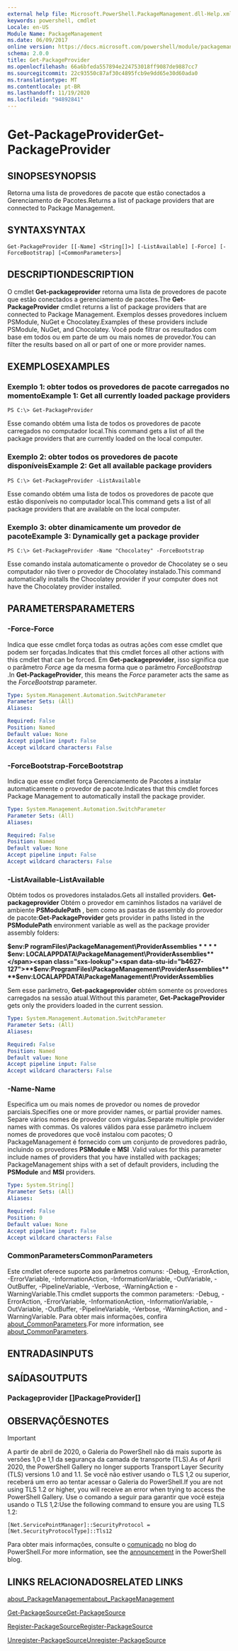```yaml
---
external help file: Microsoft.PowerShell.PackageManagement.dll-Help.xml
keywords: powershell, cmdlet
Locale: en-US
Module Name: PackageManagement
ms.date: 06/09/2017
online version: https://docs.microsoft.com/powershell/module/packagemanagement/get-packageprovider?view=powershell-5.1&WT.mc_id=ps-gethelp
schema: 2.0.0
title: Get-PackageProvider
ms.openlocfilehash: 66a6bfeda557894e224753018ff9087de9887cc7
ms.sourcegitcommit: 22c93550c87af30c4895fcb9e9dd65e30d60ada0
ms.translationtype: MT
ms.contentlocale: pt-BR
ms.lasthandoff: 11/19/2020
ms.locfileid: "94892841"
---
```

# <span data-ttu-id="b4627-103">Get-PackageProvider</span><span class="sxs-lookup"><span data-stu-id="b4627-103">Get-PackageProvider</span></span>

## <span data-ttu-id="b4627-104">SINOPSE</span><span class="sxs-lookup"><span data-stu-id="b4627-104">SYNOPSIS</span></span>
<span data-ttu-id="b4627-105">Retorna uma lista de provedores de pacote que estão conectados a Gerenciamento de Pacotes.</span><span class="sxs-lookup"><span data-stu-id="b4627-105">Returns a list of package providers that are connected to Package Management.</span></span>

## <span data-ttu-id="b4627-106">SYNTAX</span><span class="sxs-lookup"><span data-stu-id="b4627-106">SYNTAX</span></span>

```
Get-PackageProvider [[-Name] <String[]>] [-ListAvailable] [-Force] [-ForceBootstrap] [<CommonParameters>]
```

## <span data-ttu-id="b4627-107">DESCRIPTION</span><span class="sxs-lookup"><span data-stu-id="b4627-107">DESCRIPTION</span></span>
<span data-ttu-id="b4627-108">O cmdlet **Get-packageprovider** retorna uma lista de provedores de pacote que estão conectados a gerenciamento de pacotes.</span><span class="sxs-lookup"><span data-stu-id="b4627-108">The **Get-PackageProvider** cmdlet returns a list of package providers that are connected to Package Management.</span></span>
<span data-ttu-id="b4627-109">Exemplos desses provedores incluem PSModule, NuGet e Chocolatey.</span><span class="sxs-lookup"><span data-stu-id="b4627-109">Examples of these providers include PSModule, NuGet, and Chocolatey.</span></span>
<span data-ttu-id="b4627-110">Você pode filtrar os resultados com base em todos ou em parte de um ou mais nomes de provedor.</span><span class="sxs-lookup"><span data-stu-id="b4627-110">You can filter the results based on all or part of one or more provider names.</span></span>

## <span data-ttu-id="b4627-111">EXEMPLOS</span><span class="sxs-lookup"><span data-stu-id="b4627-111">EXAMPLES</span></span>

### <span data-ttu-id="b4627-112">Exemplo 1: obter todos os provedores de pacote carregados no momento</span><span class="sxs-lookup"><span data-stu-id="b4627-112">Example 1: Get all currently loaded package providers</span></span>

```
PS C:\> Get-PackageProvider
```

<span data-ttu-id="b4627-113">Esse comando obtém uma lista de todos os provedores de pacote carregados no computador local.</span><span class="sxs-lookup"><span data-stu-id="b4627-113">This command gets a list of all the package providers that are currently loaded on the local computer.</span></span>

### <span data-ttu-id="b4627-114">Exemplo 2: obter todos os provedores de pacote disponíveis</span><span class="sxs-lookup"><span data-stu-id="b4627-114">Example 2: Get all available package providers</span></span>

```
PS C:\> Get-PackageProvider -ListAvailable
```

<span data-ttu-id="b4627-115">Esse comando obtém uma lista de todos os provedores de pacote que estão disponíveis no computador local.</span><span class="sxs-lookup"><span data-stu-id="b4627-115">This command gets a list of all package providers that are available on the local computer.</span></span>

### <span data-ttu-id="b4627-116">Exemplo 3: obter dinamicamente um provedor de pacote</span><span class="sxs-lookup"><span data-stu-id="b4627-116">Example 3: Dynamically get a package provider</span></span>

```
PS C:\> Get-PackageProvider -Name "Chocolatey" -ForceBootstrap
```

<span data-ttu-id="b4627-117">Esse comando instala automaticamente o provedor de Chocolatey se o seu computador não tiver o provedor de Chocolatey instalado.</span><span class="sxs-lookup"><span data-stu-id="b4627-117">This command automatically installs the Chocolatey provider if your computer does not have the Chocolatey provider installed.</span></span>

## <span data-ttu-id="b4627-118">PARAMETERS</span><span class="sxs-lookup"><span data-stu-id="b4627-118">PARAMETERS</span></span>

### <span data-ttu-id="b4627-119">-Force</span><span class="sxs-lookup"><span data-stu-id="b4627-119">-Force</span></span>
<span data-ttu-id="b4627-120">Indica que esse cmdlet força todas as outras ações com esse cmdlet que podem ser forçadas.</span><span class="sxs-lookup"><span data-stu-id="b4627-120">Indicates that this cmdlet forces all other actions with this cmdlet that can be forced.</span></span>
<span data-ttu-id="b4627-121">Em **Get-packageprovider**, isso significa que o parâmetro *Force* age da mesma forma que o parâmetro *ForceBootstrap* .</span><span class="sxs-lookup"><span data-stu-id="b4627-121">In **Get-PackageProvider**, this means the *Force* parameter acts the same as the *ForceBootstrap* parameter.</span></span>

```yaml
Type: System.Management.Automation.SwitchParameter
Parameter Sets: (All)
Aliases:

Required: False
Position: Named
Default value: None
Accept pipeline input: False
Accept wildcard characters: False
```

### <span data-ttu-id="b4627-122">-ForceBootstrap</span><span class="sxs-lookup"><span data-stu-id="b4627-122">-ForceBootstrap</span></span>
<span data-ttu-id="b4627-123">Indica que esse cmdlet força Gerenciamento de Pacotes a instalar automaticamente o provedor de pacote.</span><span class="sxs-lookup"><span data-stu-id="b4627-123">Indicates that this cmdlet forces Package Management to automatically install the package provider.</span></span>

```yaml
Type: System.Management.Automation.SwitchParameter
Parameter Sets: (All)
Aliases:

Required: False
Position: Named
Default value: None
Accept pipeline input: False
Accept wildcard characters: False
```

### <span data-ttu-id="b4627-124">-ListAvailable</span><span class="sxs-lookup"><span data-stu-id="b4627-124">-ListAvailable</span></span>
<span data-ttu-id="b4627-125">Obtém todos os provedores instalados.</span><span class="sxs-lookup"><span data-stu-id="b4627-125">Gets all installed providers.</span></span>
<span data-ttu-id="b4627-126">**Get-packageprovider** Obtém o provedor em caminhos listados na variável de ambiente **PSModulePath** , bem como as pastas de assembly do provedor de pacote:</span><span class="sxs-lookup"><span data-stu-id="b4627-126">**Get-PackageProvider** gets provider in paths listed in the **PSModulePath** environment variable as well as the package provider assembly folders:</span></span>

<span data-ttu-id="b4627-127">**$env:P rogramFiles\PackageManagement\ProviderAssemblies \* \* \* \* $env: LOCALAPPDATA\PackageManagement\ProviderAssemblies**</span><span class="sxs-lookup"><span data-stu-id="b4627-127">**$env:ProgramFiles\PackageManagement\ProviderAssemblies\*\*\*\*$env:LOCALAPPDATA\PackageManagement\ProviderAssemblies**</span></span>

<span data-ttu-id="b4627-128">Sem esse parâmetro, **Get-packageprovider** obtém somente os provedores carregados na sessão atual.</span><span class="sxs-lookup"><span data-stu-id="b4627-128">Without this parameter, **Get-PackageProvider** gets only the providers loaded in the current session.</span></span>

```yaml
Type: System.Management.Automation.SwitchParameter
Parameter Sets: (All)
Aliases:

Required: False
Position: Named
Default value: None
Accept pipeline input: False
Accept wildcard characters: False
```

### <span data-ttu-id="b4627-129">-Name</span><span class="sxs-lookup"><span data-stu-id="b4627-129">-Name</span></span>
<span data-ttu-id="b4627-130">Especifica um ou mais nomes de provedor ou nomes de provedor parciais.</span><span class="sxs-lookup"><span data-stu-id="b4627-130">Specifies one or more provider names, or partial provider names.</span></span>
<span data-ttu-id="b4627-131">Separe vários nomes de provedor com vírgulas.</span><span class="sxs-lookup"><span data-stu-id="b4627-131">Separate multiple provider names with commas.</span></span>
<span data-ttu-id="b4627-132">Os valores válidos para esse parâmetro incluem nomes de provedores que você instalou com pacotes; O PackageManagement é fornecido com um conjunto de provedores padrão, incluindo os provedores **PSModule** e **MSI** .</span><span class="sxs-lookup"><span data-stu-id="b4627-132">Valid values for this parameter include names of providers that you have installed with packages; PackageManagement ships with a set of default providers, including the **PSModule** and **MSI** providers.</span></span>

```yaml
Type: System.String[]
Parameter Sets: (All)
Aliases:

Required: False
Position: 0
Default value: None
Accept pipeline input: False
Accept wildcard characters: False
```

### <span data-ttu-id="b4627-133">CommonParameters</span><span class="sxs-lookup"><span data-stu-id="b4627-133">CommonParameters</span></span>
<span data-ttu-id="b4627-134">Este cmdlet oferece suporte aos parâmetros comuns: -Debug, -ErrorAction, -ErrorVariable, -InformationAction, -InformationVariable, -OutVariable, -OutBuffer, -PipelineVariable, -Verbose, -WarningAction e -WarningVariable.</span><span class="sxs-lookup"><span data-stu-id="b4627-134">This cmdlet supports the common parameters: -Debug, -ErrorAction, -ErrorVariable, -InformationAction, -InformationVariable, -OutVariable, -OutBuffer, -PipelineVariable, -Verbose, -WarningAction, and -WarningVariable.</span></span> <span data-ttu-id="b4627-135">Para obter mais informações, confira [about_CommonParameters](https://go.microsoft.com/fwlink/?LinkID=113216).</span><span class="sxs-lookup"><span data-stu-id="b4627-135">For more information, see [about_CommonParameters](https://go.microsoft.com/fwlink/?LinkID=113216).</span></span>

## <span data-ttu-id="b4627-136">ENTRADAS</span><span class="sxs-lookup"><span data-stu-id="b4627-136">INPUTS</span></span>

## <span data-ttu-id="b4627-137">SAÍDAS</span><span class="sxs-lookup"><span data-stu-id="b4627-137">OUTPUTS</span></span>

### <span data-ttu-id="b4627-138">Packageprovider []</span><span class="sxs-lookup"><span data-stu-id="b4627-138">PackageProvider[]</span></span>

## <span data-ttu-id="b4627-139">OBSERVAÇÕES</span><span class="sxs-lookup"><span data-stu-id="b4627-139">NOTES</span></span>

> [!IMPORTANT]
> <span data-ttu-id="b4627-140">A partir de abril de 2020, o Galeria do PowerShell não dá mais suporte às versões 1,0 e 1,1 da segurança da camada de transporte (TLS).</span><span class="sxs-lookup"><span data-stu-id="b4627-140">As of April 2020, the PowerShell Gallery no longer supports Transport Layer Security (TLS) versions 1.0 and 1.1.</span></span> <span data-ttu-id="b4627-141">Se você não estiver usando o TLS 1,2 ou superior, receberá um erro ao tentar acessar o Galeria do PowerShell.</span><span class="sxs-lookup"><span data-stu-id="b4627-141">If you are not using TLS 1.2 or higher, you will receive an error when trying to access the PowerShell Gallery.</span></span> <span data-ttu-id="b4627-142">Use o comando a seguir para garantir que você esteja usando o TLS 1,2:</span><span class="sxs-lookup"><span data-stu-id="b4627-142">Use the following command to ensure you are using TLS 1.2:</span></span>
>
> `[Net.ServicePointManager]::SecurityProtocol = [Net.SecurityProtocolType]::Tls12`
>
> <span data-ttu-id="b4627-143">Para obter mais informações, consulte o [comunicado](https://devblogs.microsoft.com/powershell/powershell-gallery-tls-support/) no blog do PowerShell.</span><span class="sxs-lookup"><span data-stu-id="b4627-143">For more information, see the [announcement](https://devblogs.microsoft.com/powershell/powershell-gallery-tls-support/) in the PowerShell blog.</span></span>

## <span data-ttu-id="b4627-144">LINKS RELACIONADOS</span><span class="sxs-lookup"><span data-stu-id="b4627-144">RELATED LINKS</span></span>

[<span data-ttu-id="b4627-145">about_PackageManagement</span><span class="sxs-lookup"><span data-stu-id="b4627-145">about_PackageManagement</span></span>](../Microsoft.PowerShell.Core/About/about_PackageManagement.md)

[<span data-ttu-id="b4627-146">Get-PackageSource</span><span class="sxs-lookup"><span data-stu-id="b4627-146">Get-PackageSource</span></span>](Get-PackageSource.md)

[<span data-ttu-id="b4627-147">Register-PackageSource</span><span class="sxs-lookup"><span data-stu-id="b4627-147">Register-PackageSource</span></span>](Register-PackageSource.md)

[<span data-ttu-id="b4627-148">Unregister-PackageSource</span><span class="sxs-lookup"><span data-stu-id="b4627-148">Unregister-PackageSource</span></span>](Unregister-PackageSource.md)
